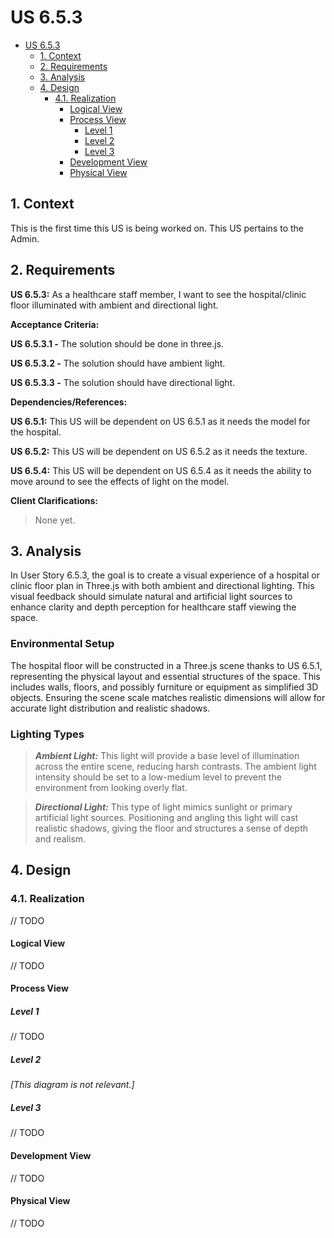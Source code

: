 # US 6.5.3

<!-- TOC -->
- [US 6.5.3](#us-653)
  - [1. Context](#1-context)
  - [2. Requirements](#2-requirements)
  - [3. Analysis](#3-analysis)
  - [4. Design](#4-design)
    - [4.1. Realization](#41-realization)
      - [Logical View](#logical-view)
      - [Process View](#process-view)
        - [Level 1](#level-1)
        - [Level 2](#level-2)
        - [Level 3](#level-3)
      - [Development View](#development-view)
      - [Physical View](#physical-view)
<!-- TOC -->

## 1. Context

This is the first time this US is being worked on.
This US pertains to the Admin.

## 2. Requirements

**US 6.5.3:** As a healthcare staff member, I want to see the hospital/clinic floor illuminated with ambient and directional light.

**Acceptance Criteria:**

**US 6.5.3.1 -** The solution should be done in three.js.

**US 6.5.3.2 -** The solution should have ambient light.

**US 6.5.3.3 -** The solution should have directional light.

**Dependencies/References:**

**US 6.5.1:** This US will be dependent on US 6.5.1 as it needs the model for the hospital.

**US 6.5.2:** This US will be dependent on US 6.5.2 as it needs the texture.

**US 6.5.4:** This US will be dependent on US 6.5.4 as it needs the ability to move around to see the effects of light on the model.

**Client Clarifications:**

> None yet.

## 3. Analysis

In User Story 6.5.3, the goal is to create a visual experience of a hospital or clinic floor plan in Three.js with both ambient and directional lighting. This visual feedback should simulate natural and artificial light sources to enhance clarity and depth perception for healthcare staff viewing the space.

### Environmental Setup

The hospital floor will be constructed in a Three.js scene thanks to US 6.5.1, representing the physical layout and essential structures of the space. This includes walls, floors, and possibly furniture or equipment as simplified 3D objects.
Ensuring the scene scale matches realistic dimensions will allow for accurate light distribution and realistic shadows.

### Lighting Types

>***Ambient Light:*** This light will provide a base level of illumination across the entire scene, reducing harsh contrasts. The ambient light intensity should be set to a low-medium level to prevent the environment from looking overly flat.

>***Directional Light:*** This type of light mimics sunlight or primary artificial light sources. Positioning and angling this light will cast realistic shadows, giving the floor and structures a sense of depth and realism.

## 4. Design

### 4.1. Realization

// TODO

#### Logical View

// TODO

#### Process View

##### Level 1

// TODO

##### Level 2

_[This diagram is not relevant.]_

##### Level 3

// TODO

#### Development View

// TODO

#### Physical View

// TODO


